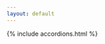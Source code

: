 ```yaml
---
layout: default
---
```


<!-- <link rel="stylesheet" src="/styles/accordion.scss"> -->

{% include accordions.html %}
